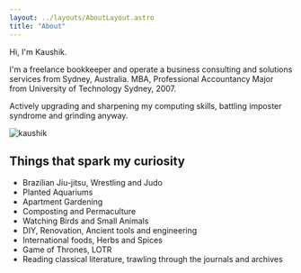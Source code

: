 ```yaml
---
layout: ../layouts/AboutLayout.astro
title: "About"
---
```


Hi, I'm Kaushik.

I'm a freelance bookkeeper and operate a business consulting and solutions services from Sydney, Australia. MBA, Professional Accountancy Major from University of Technology Sydney, 2007.

Actively upgrading and sharpening my computing skills, battling imposter syndrome and grinding anyway.

<div>
  <img src="/assets/kaushik.png" class="sm:w-1/2 mx-auto" alt="kaushik">
</div>

## Things that spark my curiosity

- Brazilian Jiu-jitsu, Wrestling and Judo
- Planted Aquariums
- Apartment Gardening
- Composting and Permaculture
- Watching Birds and Small Animals
- DIY, Renovation, Ancient tools and engineering
- International foods, Herbs and Spices
- Game of Thrones, LOTR
- Reading classical literature, trawling through the journals and archives
